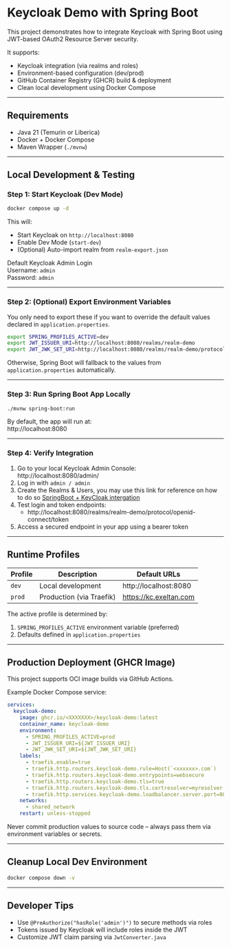 # Keycloak Demo with Spring Boot

This project demonstrates how to integrate Keycloak with Spring Boot using JWT-based OAuth2 Resource Server security.

It supports:
- Keycloak integration (via realms and roles)
- Environment-based configuration (dev/prod)
- GitHub Container Registry (GHCR) build & deployment
- Clean local development using Docker Compose

---
## Requirements

- Java 21 (Temurin or Liberica)
- Docker + Docker Compose
- Maven Wrapper (`./mvnw`)

---

## Local Development & Testing

### Step 1: Start Keycloak (Dev Mode)

```bash
docker compose up -d
```

This will:
- Start Keycloak on `http://localhost:8080`
- Enable Dev Mode (`start-dev`)
- (Optional) Auto-import realm from `realm-export.json`

Default Keycloak Admin Login  
Username: `admin`  
Password: `admin`

---

### Step 2: (Optional) Export Environment Variables

You only need to export these if you want to override the default values declared in `application.properties`.

```bash
export SPRING_PROFILES_ACTIVE=dev
export JWT_ISSUER_URI=http://localhost:8080/realms/realm-demo
export JWT_JWK_SET_URI=http://localhost:8080/realms/realm-demo/protocol/openid-connect/certs
```

Otherwise, Spring Boot will fallback to the values from `application.properties` automatically.

---

### Step 3: Run Spring Boot App Locally

```bash
./mvnw spring-boot:run
```

By default, the app will run at:  
http://localhost:8080

---

### Step 4: Verify Integration

1. Go to your local Keycloak Admin Console:  
   http://localhost:8080/admin/
2. Log in with `admin / admin`
3. Create the Realms & Users, you may use this link for reference on how to do so  [SpringBoot + KeyCloak intergation](https://medium.com/@iaravinda33/integrating-keycloak-authentication-with-spring-boot-a-complete-guide-98df2c8d244a)
4. Test login and token endpoints:
   - http://localhost:8080/realms/realm-demo/protocol/openid-connect/token
5. Access a secured endpoint in your app using a bearer token

---

## Runtime Profiles

| Profile | Description              | Default URLs                              |
|---------|--------------------------|--------------------------------------------|
| `dev`   | Local development         | http://localhost:8080                    |
| `prod`  | Production (via Traefik) | https://kc.exeltan.com                  |

The active profile is determined by:
1. `SPRING_PROFILES_ACTIVE` environment variable (preferred)
2. Defaults defined in `application.properties`

---

## Production Deployment (GHCR Image)

This project supports OCI image builds via GitHub Actions.

Example Docker Compose service:

```yaml
services:
  keycloak-demo:
    image: ghcr.io/<XXXXXXX>/keycloak-demo:latest
    container_name: keycloak-demo
    environment:
      - SPRING_PROFILES_ACTIVE=prod
      - JWT_ISSUER_URI=${JWT_ISSUER_URI}
      - JWT_JWK_SET_URI=${JWT_JWK_SET_URI}
    labels:
      - traefik.enable=true
      - traefik.http.routers.keycloak-demo.rule=Host(`<xxxxxx>.com`)
      - traefik.http.routers.keycloak-demo.entrypoints=websecure
      - traefik.http.routers.keycloak-demo.tls=true
      - traefik.http.routers.keycloak-demo.tls.certresolver=myresolver
      - traefik.http.services.keycloak-demo.loadbalancer.server.port=8080
    networks:
      - shared_network
    restart: unless-stopped
```

Never commit production values to source code – always pass them via environment variables or secrets.

---

## Cleanup Local Dev Environment

```bash
docker compose down -v
```

---

## Developer Tips

- Use `@PreAuthorize("hasRole('admin')")` to secure methods via roles
- Tokens issued by Keycloak will include roles inside the JWT
- Customize JWT claim parsing via `JwtConverter.java`
